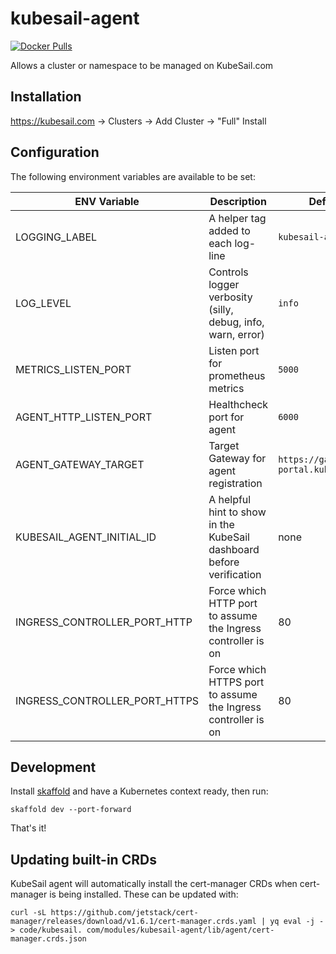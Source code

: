 # kubesail-agent

[![Docker Pulls](https://img.shields.io/docker/pulls/kubesail/agent?style=for-the-badge)](https://hub.docker.com/r/kubesail/agent)

Allows a cluster or namespace to be managed on KubeSail.com

## Installation

https://kubesail.com -> Clusters -> Add Cluster -> "Full" Install

## Configuration

The following environment variables are available to be set:


| ENV Variable                  | Description                                                          | Default                               |
| ----------------------------- | -------------------------------------------------------------------- | ------------------------------------- |
| LOGGING_LABEL                 | A helper tag added to each log-line                                  | `kubesail-agent`                      |
| LOG_LEVEL                     | Controls logger verbosity (silly, debug, info, warn, error)          | `info`                                |
| METRICS_LISTEN_PORT           | Listen port for prometheus metrics                                   | `5000`                                |
| AGENT_HTTP_LISTEN_PORT        | Healthcheck port for agent                                           | `6000`                                |
| AGENT_GATEWAY_TARGET          | Target Gateway for agent registration                                | `https://gateway-portal.kubesail.com` |
| KUBESAIL_AGENT_INITIAL_ID     | A helpful hint to show in the KubeSail dashboard before verification | none                                  |
| INGRESS_CONTROLLER_PORT_HTTP  | Force which HTTP port to assume the Ingress controller is on         | 80                                    |
| INGRESS_CONTROLLER_PORT_HTTPS | Force which HTTPS port to assume the Ingress controller is on        | 80                                    |


## Development

Install [skaffold](https://skaffold.dev/) and have a Kubernetes context ready, then run:

`skaffold dev --port-forward`

That's it!

## Updating built-in CRDs

KubeSail agent will automatically install the cert-manager CRDs when cert-manager is being installed. These can be updated with:

```
curl -sL https://github.com/jetstack/cert-manager/releases/download/v1.6.1/cert-manager.crds.yaml | yq eval -j - > code/kubesail. com/modules/kubesail-agent/lib/agent/cert-manager.crds.json
```
